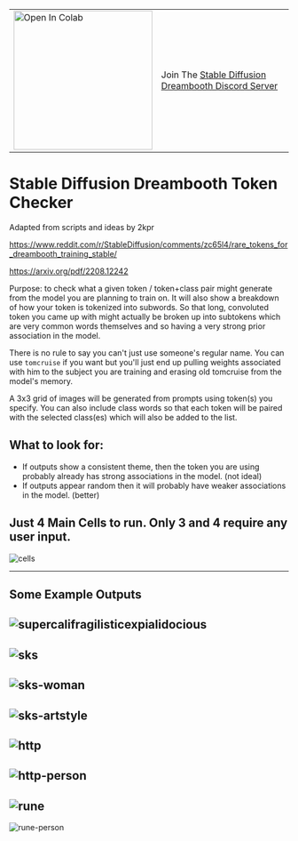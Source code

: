 
<table style="width:100%">
  <tr>
    <td>
      <a target="_blank" href="https://colab.research.google.com/github/yushan777/stable-diffusion-token-checker/blob/main/sddb_token_checker.ipynb">
        <img src="https://colab.research.google.com/assets/colab-badge.svg" alt="Open In Colab" width="250"/>
      </a>
    </td>
    <td>
      Join The <a href="https://discord.gg/wNNs2JNF7G">Stable Diffusion Dreambooth Discord Server</a>
    </td>
  </tr>
</table>



# Stable Diffusion Dreambooth Token Checker

Adapted from scripts and ideas by 2kpr

https://www.reddit.com/r/StableDiffusion/comments/zc65l4/rare_tokens_for_dreambooth_training_stable/

https://arxiv.org/pdf/2208.12242

Purpose: to check what a given token / token+class pair might generate from the model you are planning to train on. It will also show a breakdown of how your token is tokenized into subwords. So that long, convoluted token you came up with might actually be broken up into subtokens which are very common words themselves and so having a very strong prior association in the model.

There is no rule to say you can't just use someone's regular name. You can use `tomcruise` if you want but you'll just end up pulling weights associated with him to the subject you are training and erasing old tomcruise from the model's memory. 

A 3x3 grid of images will be generated from prompts using token(s) you specify.  You can also include class words so that each token will be paired with the selected class(es) which will also be added to the list.

## What to look for:

* If outputs show a consistent theme, then the token you are using probably already has strong associations in the model. (not ideal)
* If outputs appear random then it will probably have weaker associations in the model. (better)

## Just 4 Main Cells to run.  Only 3 and 4 require any user input. 
![cells](https://github.com/yushan777/stable-diffusion-token-checker/raw/main/images/cells.jpg)

---
## Some Example Outputs
![supercalifragilisticexpialidocious](https://github.com/yushan777/stable-diffusion-token-checker/raw/main/images/supercalifragilisticexpialidocious.jpg)
---
![sks](https://github.com/yushan777/stable-diffusion-token-checker/raw/main/images/sks.jpg)
---
![sks-woman](https://github.com/yushan777/stable-diffusion-token-checker/raw/main/images/sks-woman.jpg)
---
![sks-artstyle](https://github.com/yushan777/stable-diffusion-token-checker/raw/main/images/sks-artstyle.jpg)
---
![http](https://github.com/yushan777/stable-diffusion-token-checker/raw/main/images/http.jpg)
---
![http-person](https://github.com/yushan777/stable-diffusion-token-checker/raw/main/images/http-person.jpg)
---
![rune](https://github.com/yushan777/stable-diffusion-token-checker/raw/main/images/rune.jpg)
---
![rune-person](https://github.com/yushan777/stable-diffusion-token-checker/raw/main/images/rune-person.jpg)

